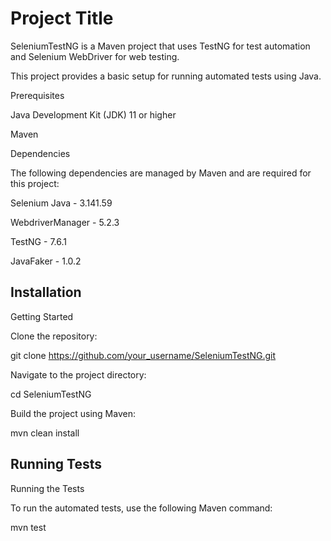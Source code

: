 
# Project Title


SeleniumTestNG is a Maven project that uses TestNG for test automation and Selenium WebDriver for web testing. 

This project provides a basic setup for running automated tests using Java.

Prerequisites

Java Development Kit (JDK) 11 or higher

Maven

Dependencies

The following dependencies are managed by Maven and are required for this project:

Selenium Java - 3.141.59

WebdriverManager - 5.2.3

TestNG - 7.6.1

JavaFaker - 1.0.2


## Installation

Getting Started

Clone the repository:

git clone https://github.com/your_username/SeleniumTestNG.git

Navigate to the project directory:

cd SeleniumTestNG

Build the project using Maven:

mvn clean install
    
## Running Tests

Running the Tests

To run the automated tests, use the following Maven command:

mvn test



